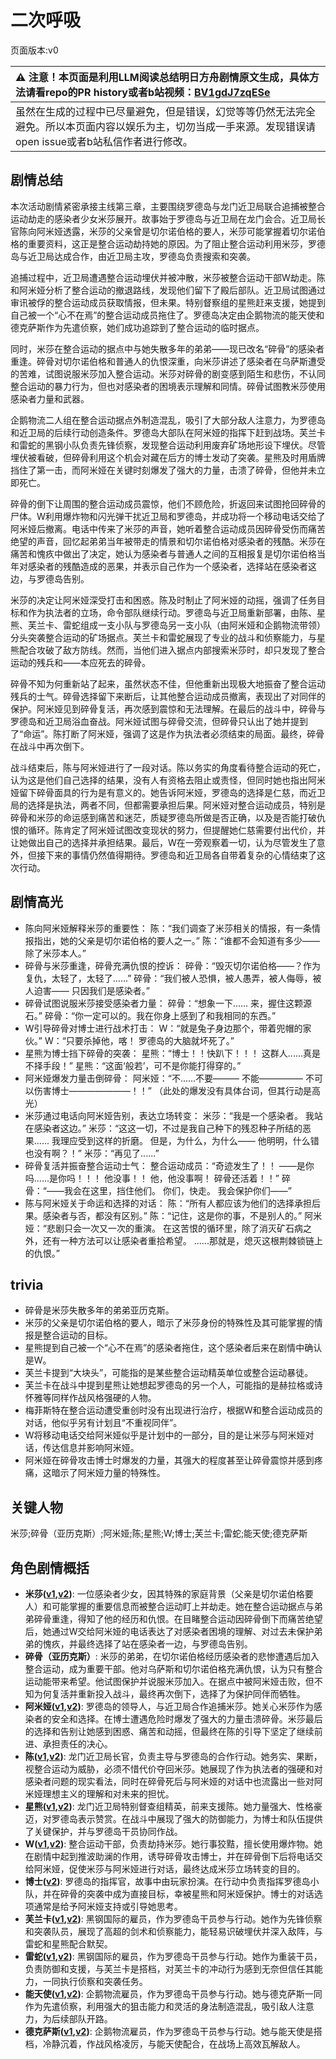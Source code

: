 # 二次呼吸
页面版本:v0
 

| :warning: 注意！本页面是利用LLM阅读总结明日方舟剧情原文生成，具体方法请看repo的PR history或者b站视频：[BV1gdJ7zqESe](https://www.bilibili.com/video/BV1gdJ7zqESe/)         |
|:----------------------------|
| 虽然在生成的过程中已尽量避免，但是错误，幻觉等等仍然无法完全避免。所以本页面内容以娱乐为主，切勿当成一手来源。发现错误请open issue或者b站私信作者进行修改。|



## 剧情总结
本次活动剧情紧密承接主线第三章，主要围绕罗德岛与龙门近卫局联合追捕被整合运动劫走的感染者少女米莎展开。故事始于罗德岛与近卫局在龙门会合。近卫局长官陈向阿米娅透露，米莎的父亲曾是切尔诺伯格的要人，米莎可能掌握着切尔诺伯格的重要资料，这正是整合运动劫持她的原因。为了阻止整合运动利用米莎，罗德岛与近卫局达成合作，由近卫局主攻，罗德岛负责搜索和突袭。

追捕过程中，近卫局遭遇整合运动埋伏并被冲散，米莎被整合运动干部W劫走。陈和阿米娅分析了整合运动的撤退路线，发现他们留下了殿后部队。近卫局试图通过审讯被俘的整合运动成员获取情报，但未果。特别督察组的星熊赶来支援，她提到自己被一个“心不在焉”的整合运动成员拖住了。罗德岛决定由企鹅物流的能天使和德克萨斯作为先遣侦察，她们成功追踪到了整合运动的临时据点。

同时，米莎在整合运动的据点中与她失散多年的弟弟——现已改名“碎骨”的感染者重逢。碎骨对切尔诺伯格和普通人的仇恨深重，向米莎讲述了感染者在乌萨斯遭受的苦难，试图说服米莎加入整合运动。米莎对碎骨的剧变感到陌生和悲伤，不认同整合运动的暴力行为，但也对感染者的困境表示理解和同情。碎骨试图教米莎使用感染者力量和武器。

企鹅物流二人组在整合运动据点外制造混乱，吸引了大部分敌人注意力，为罗德岛和近卫局的后续行动创造条件。罗德岛大部队在阿米娅的指挥下赶到战场。芙兰卡和雷蛇的黑钢小队负责先锋侦察，发现整合运动利用废弃矿场地形设下埋伏。尽管埋伏被看破，但碎骨利用这个机会对藏在后方的博士发动了突袭。星熊及时用盾牌挡住了第一击，而阿米娅在关键时刻爆发了强大的力量，击溃了碎骨，但他并未立即死亡。

碎骨的倒下让周围的整合运动成员震惊，他们不顾危险，折返回来试图抢回碎骨的尸体。W利用爆炸物和闪光弹干扰近卫局和罗德岛，并成功将一个移动电话交给了阿米娅后撤离。电话中传来了米莎的声音，她听着整合运动成员因碎骨受伤而痛苦绝望的声音，回忆起弟弟当年被带走的情景和切尔诺伯格对感染者的残酷。米莎在痛苦和愧疚中做出了决定，她认为感染者与普通人之间的互相报复是切尔诺伯格当年对感染者的残酷造成的恶果，并表示自己作为一个感染者，选择站在感染者这边，与罗德岛告别。

米莎的决定让阿米娅深受打击和困惑。陈及时制止了阿米娅的动摇，强调了任务目标和作为执法者的立场，命令部队继续行动。罗德岛与近卫局重新部署，由陈、星熊、芙兰卡、雷蛇组成一支小队与罗德岛另一支小队（由阿米娅和企鹅物流带领）分头突袭整合运动的矿场据点。芙兰卡和雷蛇展现了专业的战斗和侦察能力，与星熊配合攻破了敌方防线。然而，当他们进入据点内部搜索米莎时，却只发现了整合运动的残兵和——本应死去的碎骨。

碎骨不知为何重新站了起来，虽然状态不佳，但他重新出现极大地振奋了整合运动残兵的士气。碎骨选择留下来断后，让其他整合运动成员撤离，表现出了对同伴的保护。阿米娅见到碎骨复活，再次感到震惊和无法理解。在最后的战斗中，碎骨与罗德岛和近卫局浴血奋战。阿米娅试图与碎骨交流，但碎骨只认出了她并提到了“命运”。陈打断了阿米娅，强调了这是作为执法者必须结束的局面。最终，碎骨在战斗中再次倒下。

战斗结束后，陈与阿米娅进行了一段对话。陈以务实的角度看待整合运动的死亡，认为这是他们自己选择的结果，没有人有资格去阻止或责怪，但同时她也指出阿米娅留下碎骨面具的行为是有意义的。她告诉阿米娅，罗德岛的选择是仁慈，而近卫局的选择是执法，两者不同，但都需要承担后果。阿米娅对整合运动成员，特别是碎骨和米莎的命运感到痛苦和迷茫，质疑罗德岛所做是否正确，以及是否能打破仇恨的循环。陈肯定了阿米娅试图改变现状的努力，但提醒她仁慈需要付出代价，并让她做出自己的选择并承担结果。最后，W在一旁观察着一切，认为尽管发生了意外，但接下来的事情仍然值得期待。罗德岛和近卫局各自带着复杂的心情结束了这次行动。
## 剧情高光
- 陈向阿米娅解释米莎的重要性：
陈：“我们调查了米莎相关的情报，有一条情报指出，她的父亲是切尔诺伯格的要人之一。”
陈：“谁都不会知道有多少—— 除了米莎本人。”
- 碎骨与米莎重逢，碎骨充满仇恨的控诉：
碎骨：“毁灭切尔诺伯格——？作为复仇，太轻了，太轻了......”
碎骨：“我们被人恐惧，被人愚弄，被人侮辱，被人迫害—— 只因我们是感染者。”
- 碎骨试图说服米莎接受感染者力量：
碎骨：“想象一下...... 来，握住这颗源石。”
碎骨：“你一定可以的。我在你身上感到了和我相同的东西。”
- W引导碎骨对博士进行战术打击：
W：“就是兔子身边那个，带着兜帽的家伙。”
W：“只要杀掉他，喀！ 罗德岛的大脑就坏死了。”
- 星熊为博士挡下碎骨的突袭：
星熊：“博士！！快趴下！！！ 这群人......真是不择手段！”
星熊：“这面‘般若’，可不是你能打得穿的。”
- 阿米娅爆发力量击倒碎骨：
阿米娅：“不......不要——— 不能————— 不可以伤害博士———————！！”
（此处的爆发没有具体台词，但其行动是高光）
- 米莎通过电话向阿米娅告别，表达立场转变：
米莎：“我是一个感染者。 我站在感染者这边。”
米莎：“这这一切，不过是我自己种下的残忍种子所结的恶果...... 我理应受到这样的折磨。 但是，为什么，为什么—— 他明明，什么错也没有啊？！”
米莎：“再见了......”
- 碎骨复活并振奋整合运动士气：
整合运动成员：“奇迹发生了！！ ——是你吗......是你吗！！！ 他没事！！ 他，他没事啊！ 碎骨还活着！！”
碎骨：“——我会在这里，挡住他们。 你们，快走。 我会保护你们——”
- 陈与阿米娅关于命运和选择的对话：
陈：“所有人都应该为他们的选择承担后果。感染者与否，都没有区别。”
陈：“记住，这是你的事，不是别人的。”
阿米娅：“悲剧只会一次又一次的重演。 在这苦恨的循环里，除了消灭矿石病之外，还有一种方法可以让感染者重拾希望。 ......那就是，熄灭这根荆棘锁链上的仇恨。”
## trivia
*   碎骨是米莎失散多年的弟弟亚历克斯。
*   米莎的父亲是切尔诺伯格的要人，暗示了米莎身份的特殊性及其可能掌握的情报是整合运动的目标。
*   星熊提到自己被一个“心不在焉”的感染者拖住，这个感染者后来在剧情中确认是W。
*   芙兰卡提到“大块头”，可能指的是某些整合运动精英单位或整合运动暴徒。
*   芙兰卡在战斗中提到星熊让她想起罗德岛的另一个人，可能指的是赫拉格或诗怀雅等同样作战风格强硬的人物。
*   梅菲斯特在整合运动遭受重创时没有出现进行治疗，根据W和整合运动成员的对话，他似乎另有计划且“不重视同伴”。
*   W将移动电话交给阿米娅似乎是计划中的一部分，目的是让米莎与阿米娅对话，传达信息并影响阿米娅。
*   阿米娅在碎骨攻击博士时爆发的力量，其强大的程度甚至让碎骨震惊并感到疼痛，这暗示了阿米娅力量的特殊性。
## 关键人物
米莎;碎骨（亚历克斯）;阿米娅;陈;星熊;W;博士;芙兰卡;雷蛇;能天使;德克萨斯
## 角色剧情概括
-   **米莎([v1](../chars/extended_char_mi_sha.md),[v2](../char_v3/extended_char_mi_sha.md))**: 一位感染者少女，因其特殊的家庭背景（父亲是切尔诺伯格要人）和可能掌握的重要信息而被整合运动盯上并劫走。她在整合运动据点与弟弟碎骨重逢，得知了他的经历和仇恨。在目睹整合运动因碎骨倒下而痛苦绝望后，她通过W交给阿米娅的电话表达了对感染者困境的理解、对过去未保护弟弟的愧疚，并最终选择了站在感染者一边，与罗德岛告别。
-   **碎骨（亚历克斯）**: 米莎的弟弟，在切尔诺伯格经历感染者的悲惨遭遇后加入整合运动，成为重要干部。他对乌萨斯和切尔诺伯格充满仇恨，认为只有整合运动能带来希望。他试图保护并说服米莎加入。在据点中被阿米娅击败，但不知为何复活并重新投入战斗，最终再次倒下，选择了为保护同伴而牺牲。
-   **阿米娅([v1](../chars/char_002_amiya.md),[v2](../char_v3/char_002_amiya.md))**: 罗德岛的领导人，与近卫局合作追捕米莎。她关心米莎作为感染者的安全和选择。在博士遭遇危险时爆发了强大的力量击溃碎骨。米莎最后的选择和告别让她感到困惑、痛苦和动摇，但最终在陈的引导下坚定了继续前进、承担责任的决心。
-   **陈([v1](../chars/char_010_chen.md),[v2](../char_v3/char_010_chen.md))**: 龙门近卫局长官，负责主导与罗德岛的合作行动。她务实、果断，视整合运动为威胁，必须不惜代价夺回米莎。她展现了作为执法者的强硬和对感染者问题的现实看法，同时在碎骨死后与阿米娅的对话中也流露出一些对阿米娅理想主义的理解和对未来的担忧。
-   **星熊([v1](../chars/char_136_hsguma.md),[v2](../char_v3/char_136_hsguma.md))**: 龙门近卫局特别督查组精英，前来支援陈。她力量强大、性格豪迈，对罗德岛表示赞赏。在战斗中展现了强大的防御能力，为博士和队伍提供了关键保护，并与罗德岛干员协同作战。
-   **W([v1](../chars/char_113_cqbw.md),[v2](../char_v3/char_113_cqbw.md))**: 整合运动干部，负责劫持米莎。她行事狡黠，擅长使用爆炸物。她在剧情中起到推波助澜的作用，诱导碎骨攻击博士，并在碎骨倒下后将电话交给阿米娅，促使米莎与阿米娅进行对话，最终达成米莎立场转变的目的。
-   **博士([v2](../char_v3/extended_char_bo_shi.md))**: 罗德岛的指挥官，故事中由玩家扮演。在行动中负责指挥罗德岛小队，并在碎骨的突袭中成为直接目标，幸被星熊和阿米娅保护。博士的对话选项通常是给予阿米娅支持或引导她思考。
-   **芙兰卡([v1](../chars/char_106_franka.md),[v2](../char_v3/char_106_franka.md))**: 黑钢国际的雇员，作为罗德岛干员参与行动。她作为先锋侦察和突袭队员，展现了高超的剑术和侦察能力，能轻易识破埋伏并深入敌阵，与雷蛇和星熊配合默契。
-   **雷蛇([v1](../chars/char_107_liskam.md),[v2](../char_v3/char_107_liskam.md))**: 黑钢国际的雇员，作为罗德岛干员参与行动。她作为重装干员，负责防御和支援，与芙兰卡是搭档，对芙兰卡的冲动行为感到无奈但信任其能力，一同执行侦察和突袭任务。
-   **能天使([v1](../chars/char_103_angel.md),[v2](../char_v3/char_103_angel.md))**: 企鹅物流雇员，作为罗德岛干员参与行动。她与德克萨斯一同作为先遣侦察，利用强大的狙击能力和灵活的身法制造混乱，吸引敌人注意力，为后续部队开路。
-   **德克萨斯([v1](../chars/char_102_texas.md),[v2](../char_v3/char_102_texas.md))**: 企鹅物流雇员，作为罗德岛干员参与行动。她与能天使是搭档，冷静沉着，作战风格凌厉，与能天使配合，在战场上高效瓦解敌人。